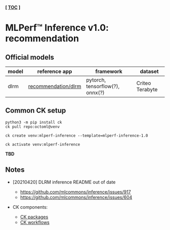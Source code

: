 ﻿**[ [TOC](../README.md) ]**

# MLPerf&trade; Inference v1.0: recommendation

## Official models

| model | reference app | framework | dataset |
| ---- | ---- | ---- | ---- |
| dlrm | [recommendation/dlrm](https://github.com/mlperf/inference/tree/r1.0/recommendation/dlrm/pytorch) | pytorch, tensorflow(?), onnx(?) | Criteo Terabyte |

## Common CK setup

```
python3 -m pip install ck
ck pull repo:octoml@venv

ck create venv:mlperf-inference --template=mlperf-inference-1.0

ck activate venv:mlperf-inference
```


**TBD**


## Notes

* [20210420] DLRM inference README out of date
  * https://github.com/mlcommons/inference/issues/917
  * https://github.com/mlcommons/inference/issues/604

* CK components: 
  * [CK packages](https://cknowledge.io/?q=module_uoa%3A%22program%22+AND+dlrm)
  * [CK workflows](https://cknowledge.io/?q=module_uoa%3A%22program%22+AND+dlrm)
